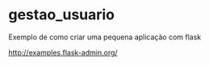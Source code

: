 # gestao_usuario
Exemplo de como criar uma pequena aplicação com flask


http://examples.flask-admin.org/
